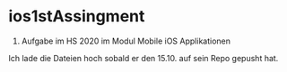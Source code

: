 # ios1stAssingment
1. Aufgabe im HS 2020 im Modul Mobile iOS Applikationen

Ich lade die Dateien hoch sobald er den 15.10. auf sein Repo gepusht hat.
